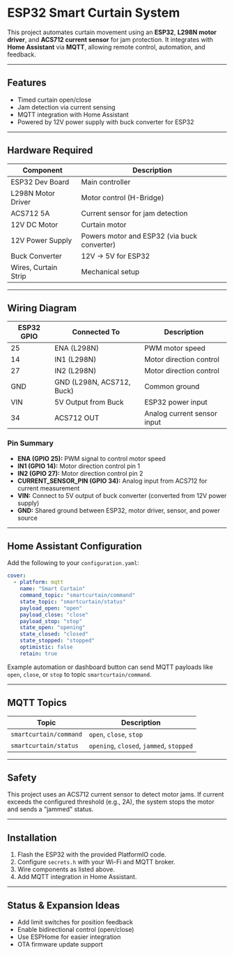 # ESP32 Smart Curtain System

This project automates curtain movement using an **ESP32**, **L298N motor driver**, and **ACS712 current sensor** for jam protection. It integrates with **Home Assistant** via **MQTT**, allowing remote control, automation, and feedback.

---

## Features

* Timed curtain open/close
* Jam detection via current sensing
* MQTT integration with Home Assistant
* Powered by 12V power supply with buck converter for ESP32

---

## Hardware Required

| Component            | Description                                 |
| -------------------- | ------------------------------------------- |
| ESP32 Dev Board      | Main controller                             |
| L298N Motor Driver   | Motor control (H-Bridge)                    |
| ACS712 5A            | Current sensor for jam detection            |
| 12V DC Motor         | Curtain motor                               |
| 12V Power Supply     | Powers motor and ESP32 (via buck converter) |
| Buck Converter       | 12V → 5V for ESP32                          |
| Wires, Curtain Strip | Mechanical setup                            |

---

## Wiring Diagram

| ESP32 GPIO | Connected To              | Description                 |
| ---------- | ------------------------- | --------------------------- |
| 25         | ENA (L298N)               | PWM motor speed             |
| 14         | IN1 (L298N)               | Motor direction control     |
| 27         | IN2 (L298N)               | Motor direction control     |
| GND        | GND (L298N, ACS712, Buck) | Common ground               |
| VIN        | 5V Output from Buck       | ESP32 power input           |
| 34         | ACS712 OUT                | Analog current sensor input |

### Pin Summary

* **ENA (GPIO 25):** PWM signal to control motor speed
* **IN1 (GPIO 14):** Motor direction control pin 1
* **IN2 (GPIO 27):** Motor direction control pin 2
* **CURRENT\_SENSOR\_PIN (GPIO 34):** Analog input from ACS712 for current measurement
* **VIN:** Connect to 5V output of buck converter (converted from 12V power supply)
* **GND:** Shared ground between ESP32, motor driver, sensor, and power source

---

## Home Assistant Configuration

Add the following to your `configuration.yaml`:

```yaml
cover:
  - platform: mqtt
    name: "Smart Curtain"
    command_topic: "smartcurtain/command"
    state_topic: "smartcurtain/status"
    payload_open: "open"
    payload_close: "close"
    payload_stop: "stop"
    state_open: "opening"
    state_closed: "closed"
    state_stopped: "stopped"
    optimistic: false
    retain: true
```

Example automation or dashboard button can send MQTT payloads like `open`, `close`, or `stop` to topic `smartcurtain/command`.

---

## MQTT Topics

| Topic                  | Description                              |
| ---------------------- | ---------------------------------------- |
| `smartcurtain/command` | `open`, `close`, `stop`                  |
| `smartcurtain/status`  | `opening`, `closed`, `jammed`, `stopped` |

---

## Safety

This project uses an ACS712 current sensor to detect motor jams. If current exceeds the configured threshold (e.g., 2A), the system stops the motor and sends a "jammed" status.

---

## Installation

1. Flash the ESP32 with the provided PlatformIO code.
2. Configure `secrets.h` with your Wi-Fi and MQTT broker.
3. Wire components as listed above.
4. Add MQTT integration in Home Assistant.

---

## Status & Expansion Ideas

* Add limit switches for position feedback
* Enable bidirectional control (open/close)
* Use ESPHome for easier integration
* OTA firmware update support
